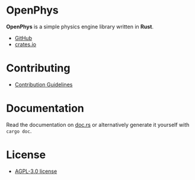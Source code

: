 # OpenPhys

**OpenPhys** is a simple physics engine library written in **Rust**.

- [GitHub](https://github.com/CyntexMore/OpenPhys)
- [crates.io](https://crates.io/crates/openphys)

# Contributing

- [Contribution Guidelines](https://github.com/CyntexMore/OpenPhys/blob/main/docs/CONTRIBUTING.md)

# Documentation

Read the documentation on [doc.rs](https://docs.rs/openphys/0.1.0/openphys/) or alternatively generate it yourself with `cargo doc`.

# License
- [AGPL-3.0 license](https://github.com/CyntexMore/OpenPhys/blob/main/LICENSE)
